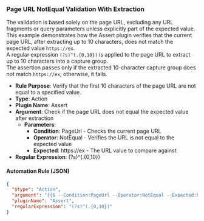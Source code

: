 ### Page URL NotEqual Validation With Extraction

The validation is based solely on the page URL, excluding any URL fragments or query parameters unless explicitly part of the expected value.  
This example demonstrates how the Assert plugin verifies that the current page URL, after extracting up to 10 characters, does not match the expected value `https://ex`.  
A regular expression `(?s)^(.{0,10})` is applied to the page URL to extract up to 10 characters into a capture group.  
The assertion passes only if the extracted 10-character capture group does not match `https://ex`; otherwise, it fails.

- **Rule Purpose**: Verify that the first 10 characters of the page URL are not equal to a specified value.  
- **Type**: Action  
- **Plugin Name**: Assert  
- **Argument**: Check if the page URL does not equal the expected value after extraction  
  - **Parameters**:  
    - **Condition**: PageUrl - Checks the current page URL  
    - **Operator**: NotEqual - Verifies the URL is not equal to the expected value  
    - **Expected**: https://ex - The URL value to compare against  
- **Regular Expression**: (?s)^(.{0,10})

#### Automation Rule (JSON)

```json
{
  "$type": "Action",
  "argument": "{{$ --Condition:PageUrl --Operator:NotEqual --Expected:https://ex}}",
  "pluginName": "Assert",
  "regularExpression": "(?s)^(.{0,10})"
}
```
